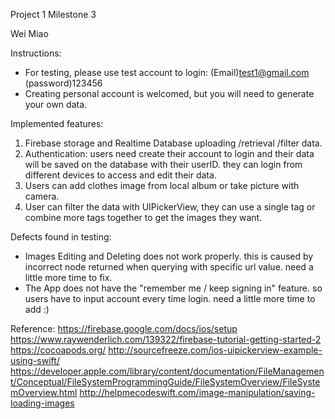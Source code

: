 Project 1 Milestone 3

Wei Miao


Instructions:
- For testing, please use test account to login: (Email)test1@gmail.com  (password)123456
- Creating personal account is welcomed, but you will need to generate your own data.

Implemented features:
1. Firebase storage and Realtime Database uploading /retrieval /filter data.
2. Authentication: users need create their account to login and their data will be saved on the database with their userID. they can login from different devices to access and edit their data.
3. Users can add clothes image from local album or take picture with camera.
4. User can filter the data with UIPickerView, they can use a single tag or combine more tags together to get the images they want.

Defects found in testing:
- Images Editing and Deleting does not work properly. this is caused by incorrect node returned when querying with specific url value. need a little more time to fix.
- The App does not have the "remember me / keep signing in" feature. so users have to input account every time login. need a little more time to add :)

Reference:
https://firebase.google.com/docs/ios/setup
https://www.raywenderlich.com/139322/firebase-tutorial-getting-started-2
https://cocoapods.org/
http://sourcefreeze.com/ios-uipickerview-example-using-swift/
https://developer.apple.com/library/content/documentation/FileManagement/Conceptual/FileSystemProgrammingGuide/FileSystemOverview/FileSystemOverview.html
http://helpmecodeswift.com/image-manipulation/saving-loading-images
